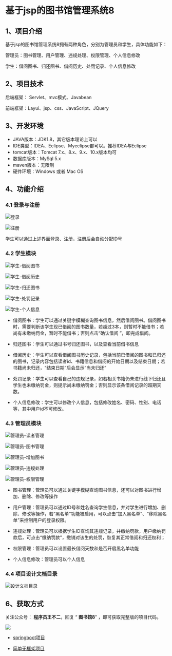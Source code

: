 # 基于jsp的图书馆管理系统8

## 1、项目介绍

基于jsp的图书馆管理系统8拥有两种角色，分别为管理员和学生，具体功能如下：

管理员：图书管理、用户管理、违规处理、权限管理、个人信息修改

学生：借阅图书、归还图书、借阅历史、处罚记录、个人信息修改


## 2、项目技术

后端框架： Servlet、mvc模式、Javabean

前端框架：Layui、jsp、css、JavaScript、JQuery

## 3、开发环境

- JAVA版本：JDK1.8，其它版本理论上可以
- IDE类型：IDEA、Eclipse、Myeclipse都可以。推荐IDEA与Eclipse
- tomcat版本：Tomcat 7.x、8.x、9.x、10.x版本均可
- 数据库版本：MySql 5.x
- maven版本：无限制
- 硬件环境：Windows 或者 Mac OS


## 4、功能介绍

### 4.1 登录与注册

![登录](https://www.codeshop.fun/Typora-Images/20220517000635.jpg)

![注册](https://www.codeshop.fun/Typora-Images/20220517000643.jpg)

学生可以通过上述界面登录、注册，注册后会自动分配ID号

### 4.2 学生模块

![学生-借阅图书](https://www.codeshop.fun/Typora-Images/20220517000726.jpg)

![学生-借阅历史](https://www.codeshop.fun/Typora-Images/20220517000728.jpg)

![学生-归还图书](https://www.codeshop.fun/Typora-Images/20220517000730.jpg)

![学生-处罚记录](https://www.codeshop.fun/Typora-Images/20220517000739.jpg)

![学生-个人信息](https://www.codeshop.fun/Typora-Images/20220517000742.jpg)

- 借阅图书：学生可以通过关键字模糊查询图书信息，然后借阅图书。借阅图书时，需要判断该学生现已借阅的图书数量，若超过3本，则暂时不能借书；若尚有未缴纳罚金，暂时不能借书；否则点击“确认借阅 ”，即完成借阅。

- 归还图书：学生可以通过书号归还图书，以及查看当前借书信息

- 借阅历史：学生可以查看借阅图书历史记录，包括当前已借阅的图书和已归还的图书，记录内容包括读者id、书籍信息和借阅的开始日期以及结束日期；若书籍尚未归还，“结束日期”后会显示“尚未归还”

- 处罚记录：学生可以查看自己的违规记录，如若相关书籍仍未进行线下归还且学生也未缴纳罚金，则提示尚未缴纳罚金；否则显示该条借阅记录的超期天数。

- 个人信息修改：学生可以修改个人信息，包括修改姓名、密码、性别、电话等，其中用户id不可修改。


### 4.3 管理员模块

![管理员-读者管理](https://www.codeshop.fun/Typora-Images/20220517001001.jpg)

![管理员-图书管理](https://www.codeshop.fun/Typora-Images/20220517001004.jpg)

![管理员-增加图书](https://www.codeshop.fun/Typora-Images/20220517001008.jpg)

![管理员-违规处理](https://www.codeshop.fun/Typora-Images/20220517001009.jpg)

![管理员-权限管理](https://www.codeshop.fun/Typora-Images/20220517001011.jpg)

- 图书管理：管理员可以通过关键字模糊查询图书信息，还可以对图书进行增加、删除、修改等操作

- 用户管理：管理员可以通过ID号和姓名查询学生信息，并对学生进行增加、删除、修改等操作，若“黑名单”功能被启用，可以点击“加入黑名单”、“移除黑名单”来控制用户的登录权限。

- 违规处理：管理员可以根据学生ID查询其违规记录，并缴纳罚款，用户缴纳罚款后，可点击“缴纳罚款”，撤销对该生的处罚，恢复其正常借阅和归还权利；

- 权限管理：管理员可以设置最长借阅天数和是否开启黑名单功能

- 个人信息修改：管理员可以个人信息


### 4.4 项目设计文档目录

![设计文档目录](https://www.codeshop.fun/Typora-Images/20220517001031.jpg)



## 6、获取方式


关注公众号： **程序员王不二**，回复 “ **图书馆8**” ，即可获取完整版的项目代码。

 ![](https://www.codeshop.fun/Typora-Images/202205281253739.png)


* [springboot项目](https://mp.weixin.qq.com/mp/appmsgalbum?__biz=MzkwMjM1MjM0Ng==&action=getalbum&album_id=2387377898791223296#wechat_redirect)

* [简单无框架项目](https://mp.weixin.qq.com/mp/appmsgalbum?__biz=MzkwMjM1MjM0Ng==&action=getalbum&album_id=2387378317047218183#wechat_redirect)

  

